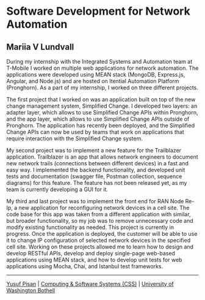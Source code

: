# Software Development for Network Automation

## Mariia V Lundvall

During my internship with the Integrated Systems and Automation team at T-Mobile I worked on
multiple web applications for network automation. The applications were developed using
MEAN stack (MongoDB, Express.js, Angular, and Node.js) and are hosted on Itential
Automation Platform (Pronghorn). As a part of my internship, I worked on three different
projects.

The first project that I worked on was an application built on top of the new change management
system, Simplified Change. I developed two layers: an adapter layer, which allows to use
Simplified Change APIs within Pronghorn, and the app layer, which allows to use Simplified
Change APIs outside of Pronghorn. The application has recently been deployed, and the
Simplified Change APIs can now be used by teams that work on applications that require
interaction with the Simplified Change system.

My second project was to implement a new feature for the Trailblazer application. Trailblazer is
an app that allows network engineers to document new network trails (connections between
different devices) in a fast and easy way. I implemented the backend functionality, and
developed unit tests and documentation (swagger file, Postman collection, sequence diagrams)
for this feature. The feature has not been released yet, as my team is currently developing a
GUI for it.

My third and last project was to implement the front end for RAN Node Re-Ip, a new application
for reconfiguring network devices in a cell site. The code base for this app was taken from a
different application with similar, but broader functionality, so my job was to remove
unnecessary code and modify existing functionality as needed. This project is currently in
progress. Once the application is deployed, the customer will be able to use it to change IP
configuration of selected network devices in the specified cell site.
Working on these projects allowed me to learn how to design and develop RESTful APIs,
develop and deploy single-page web-based applications using MEAN stack, and how to develop
unit tests for web applications using Mocha, Chai, and Istanbul test frameworks.

***

[Yusuf Pisan](https://pisanorg.github.io/yusuf/) | [Computing & Software Systems (CSS)](https://www.uwb.edu/css) | [University of Washington Bothell](https://www.uwb.edu/)
